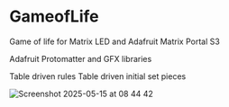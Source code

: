 # GameofLife
Game of life for Matrix LED and Adafruit Matrix Portal S3

Adafruit Protomatter and GFX libraries

Table driven rules
Table driven initial set pieces

![Screenshot 2025-05-15 at 08 44 42](https://github.com/user-attachments/assets/af4ed8db-a648-41c8-8a13-89a066c531a3)
